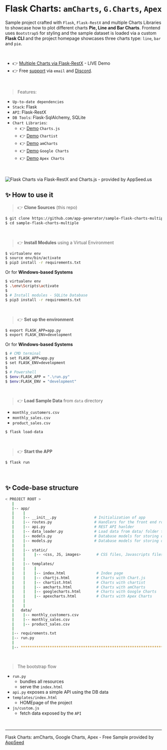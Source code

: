 # Flask Charts: `amCharts`, `G.Charts`, `Apex`

Sample project crafted with `Flask`, `Flask-RestX` and multiple Charts Libraries to showcase how to plot different charts **Pie, Line and Bar Charts**. 
Frontend uses `Bootstrap5` for styling and the sample dataset is loaded via a custom **Flask CLI** and the project homepage showcases three charts type: `line`, `bar` and `pie`. 

<br />

- 👉 [Multiple Charts via Flask-RestX](https://sample-flask-charts-multiple.appseed-srv1.com/) - LIVE Demo
- 👉 Free [support](https://appseed.us/support) via `email` and [Discord](https://discord.gg/fZC6hup).

<br />

> Features:

- `Up-to-date dependencies`
- `Stack`: Flask
- `API`: Flask-RestX
- `DB Tools`: Flask-SqlAlchemy, SQLite
- `Chart Libraries`: 
  - 👉 [Demo](https://sample-flask-charts-multiple.appseed-srv1.com/charjs) `Charts.js`
  - 👉 [Demo](https://sample-flask-charts-multiple.appseed-srv1.com/chartist) `Chartist`
  - 👉 [Demo](https://sample-flask-charts-multiple.appseed-srv1.com/amcharts) `amCharts`
  - 👉 [Demo](https://sample-flask-charts-multiple.appseed-srv1.com/googlecharts) `Google Charts`
  - 👉 [Demo](https://sample-flask-charts-multiple.appseed-srv1.com/apexcharts) `Apex Charts`

<br />

![Flask Charts via Flask-RestX and Charts.js - provided by AppSeed.us](https://user-images.githubusercontent.com/51070104/164218594-2a0a6a4d-618f-4fb8-90ee-7d4d41088466.jpg)

## ✨ How to use it

> 👉 **Clone Sources** (this repo)

```bash
$ git clone https://github.com/app-generator/sample-flask-charts-multiple.git
$ cd sample-flask-charts-multiple
```

<br />

> 👉 **Install Modules** using a Virtual Environment

```bash
$ virtualenv env
$ source env/bin/activate
$ pip3 install -r requirements.txt
```

Or for **Windows-based Systems**

```bash
$ virtualenv env
$ .\env\Scripts\activate
$
$ # Install modules - SQLite Database
$ pip3 install -r requirements.txt
```

<br />

> 👉 **Set up the environment**

```bash
$ export FLASK_APP=app.py
$ export FLASK_ENV=development
```

Or for **Windows-based Systems**

```bash
$ # CMD terminal
$ set FLASK_APP=app.py
$ set FLASK_ENV=development
$
$ # Powershell
$ $env:FLASK_APP = ".\run.py"
$ $env:FLASK_ENV = "development"
```

<br />

> 👉 **Load Sample Data** from `data` directory

- `monthly_customers.csv`
- `monthly_sales.csv`
- `product_sales.csv`

```bash
$ flask load-data 
```

<br />

> 👉 **Start the APP**

```bash
$ flask run 
```

<br />

## ✨ Code-base structure

```bash
< PROJECT ROOT >
   |
   |-- app/
   |    |
   |    |-- __init__.py                 # Initialization of app
   |    |-- routes.py                   # Handlers for the front end routes
   |    |-- api.py                      # REST API hanlder
   |    |-- data_loader.py              # Load data from data/ folder to sqlite database
   |    |-- models.py                   # Database models for storing data
   |    |-- models.py                   # Database models for storing data
   |    |
   |    |-- static/
   |    |    |-- <css, JS, images>       # CSS files, Javascripts files
   |    |
   |    |-- templates/
   |    |    |
   |    |    |-- index.html              # Index page
   |    |    |-- chartjs.html            # Charts with Chart.js
   |    |    |-- chartist.html           # Charts with chartist
   |    |    |-- amcharts.html           # Charts with amCharts
   |    |    |-- googlecharts.html       # Charts with Google Charts
   |    |    |-- apexcharts.html         # Charts with Apex Charts
   |    |    
   |    |
   |   data/
   |    |-- monthly_customers.csv
   |    |-- monthly_sales.csv
   |    |-- product_sales.csv
   |
   |-- requirements.txt
   |-- run.py
   |
   |-- ************************************************************************
```

<br />

> The bootstrap flow

- `run.py` 
  - bundles all resources
  - serve the `index.html`
- `api.py` exposes a simple API using the DB data 
- `templates/index.html`
  - HOMEpage of the project
- `js/custom.js`
  - fetch data exposed by the `API`

<br />

---
Flask Charts: amCharts, Google Charts, Apex - Free Sample provided by [AppSeed](https://appseed.us)
